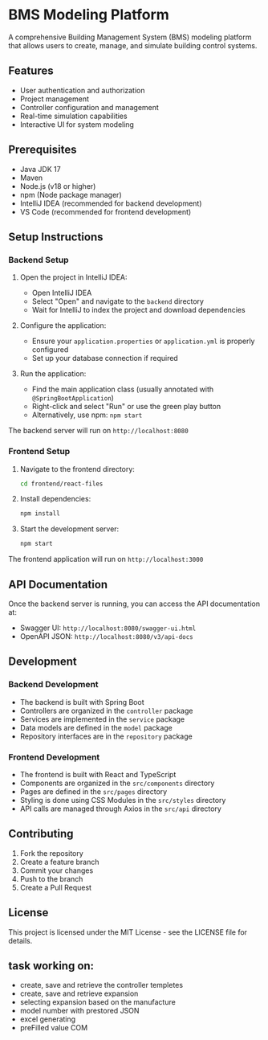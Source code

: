 # BMS Modeling Platform

A comprehensive Building Management System (BMS) modeling platform that allows users to create, manage, and simulate building control systems.

## Features

- User authentication and authorization
- Project management
- Controller configuration and management
- Real-time simulation capabilities
- Interactive UI for system modeling

## Prerequisites

- Java JDK 17
- Maven
- Node.js (v18 or higher)
- npm (Node package manager)
- IntelliJ IDEA (recommended for backend development)
- VS Code (recommended for frontend development)


## Setup Instructions

### Backend Setup

1. Open the project in IntelliJ IDEA:
   - Open IntelliJ IDEA
   - Select "Open" and navigate to the `backend` directory
   - Wait for IntelliJ to index the project and download dependencies

2. Configure the application:
   - Ensure your `application.properties` or `application.yml` is properly configured
   - Set up your database connection if required

3. Run the application:
   - Find the main application class (usually annotated with `@SpringBootApplication`)
   - Right-click and select "Run" or use the green play button
   - Alternatively, use npm: `npm start`

The backend server will run on `http://localhost:8080`

### Frontend Setup

1. Navigate to the frontend directory:
   ```bash
   cd frontend/react-files
   ```

2. Install dependencies:
   ```bash
   npm install
   ```

3. Start the development server:
   ```bash
   npm start
   ```

The frontend application will run on `http://localhost:3000`

## API Documentation

Once the backend server is running, you can access the API documentation at:
- Swagger UI: `http://localhost:8080/swagger-ui.html`
- OpenAPI JSON: `http://localhost:8080/v3/api-docs`

## Development

### Backend Development

- The backend is built with Spring Boot
- Controllers are organized in the `controller` package
- Services are implemented in the `service` package
- Data models are defined in the `model` package
- Repository interfaces are in the `repository` package

### Frontend Development

- The frontend is built with React and TypeScript
- Components are organized in the `src/components` directory
- Pages are defined in the `src/pages` directory
- Styling is done using CSS Modules in the `src/styles` directory
- API calls are managed through Axios in the `src/api` directory

## Contributing

1. Fork the repository
2. Create a feature branch
3. Commit your changes
4. Push to the branch
5. Create a Pull Request

## License

This project is licensed under the MIT License - see the LICENSE file for details.


## task working on:

- create, save and retrieve the controller templetes
- create, save and retrieve expansion
- selecting expansion based on the manufacture
- model number with prestored JSON
- excel generating
- preFilled value COM